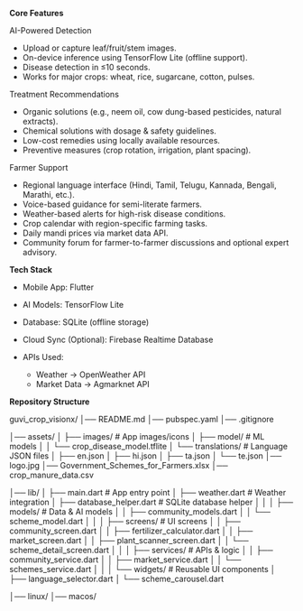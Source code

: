 **Core Features**

AI-Powered Detection

* Upload or capture leaf/fruit/stem images.
* On-device inference using TensorFlow Lite (offline support).
* Disease detection in ≤10 seconds.
* Works for major crops: wheat, rice, sugarcane, cotton, pulses.

Treatment Recommendations

* Organic solutions (e.g., neem oil, cow dung-based pesticides, natural extracts).
* Chemical solutions with dosage & safety guidelines.
* Low-cost remedies using locally available resources.
* Preventive measures (crop rotation, irrigation, plant spacing).

Farmer Support

* Regional language interface (Hindi, Tamil, Telugu, Kannada, Bengali, Marathi, etc.).
* Voice-based guidance for semi-literate farmers.
* Weather-based alerts for high-risk disease conditions.
* Crop calendar with region-specific farming tasks.
* Daily mandi prices via market data API.
* Community forum for farmer-to-farmer discussions and optional expert advisory.


**Tech Stack**

* Mobile App: Flutter
* AI Models: TensorFlow Lite
* Database: SQLite (offline storage)
* Cloud Sync (Optional): Firebase Realtime Database
* APIs Used:

  * Weather → OpenWeather API
  * Market Data → Agmarknet API
    

**Repository Structure**

guvi_crop_visionx/
│── README.md
│── pubspec.yaml
│── .gitignore

│── assets/
│   ├── images/                     # App images/icons
│   ├── model/                      # ML models
│   │   └── crop_disease_model.tflite
│   └── translations/               # Language JSON files
│       ├── en.json
│       ├── hi.json
│       ├── ta.json
│       └── te.json
│── logo.jpg
│── Government_Schemes_for_Farmers.xlsx
│── crop_manure_data.csv

│── lib/
│   ├── main.dart                   # App entry point
│   ├── weather.dart                # Weather integration
│   ├── database_helper.dart        # SQLite database helper
│   │
│   ├── models/                     # Data & AI models
│   │   ├── community_models.dart
│   │   └── scheme_model.dart
│   │
│   ├── screens/                    # UI screens
│   │   ├── community_screen.dart
│   │   ├── fertilizer_calculator.dart
│   │   ├── market_screen.dart
│   │   ├── plant_scanner_screen.dart
│   │   └── scheme_detail_screen.dart
│   │
│   ├── services/                   # APIs & logic
│   │   ├── community_service.dart
│   │   ├── market_service.dart
│   │   └── schemes_service.dart
│   │
│   └── widgets/                    # Reusable UI components
│       ├── language_selector.dart
│       └── scheme_carousel.dart

│── linux/
│── macos/

